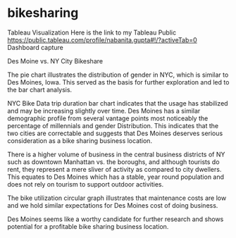 # bikesharing
Tableau Visualization
Here is the link to my Tableau Public
https://public.tableau.com/profile/nabanita.gupta#!/?activeTab=0
Dashboard capture

Des Moine vs. NY City Bikeshare

The pie chart illustrates the distribution of gender in NYC, which is similar to Des Moines, Iowa. This served as the basis for 
further exploration and led to the bar chart analysis.

NYC Bike Data trip duration bar chart indicates that the usage has stabilized and may be increasing slightly over time. 
Des Moines has a similar demographic profile from several vantage points most noticeably the percentage of millennials and gender 
Distribution. This indicates that the two cities are correctable and suggests that Des Moines deserves serious consideration
as a bike sharing business location.

There is a higher volume of business in the central business districts of NY such as downtown Manhattan vs. the boroughs, and although
tourists do rent, they represent a mere sliver of activity as compared to city dwellers. This equates to Des Moines which has a stable, year round population and does not rely on tourism to support outdoor activities.

The bike utilization circular graph illustrates that maintenance
costs are low and we hold similar expectations for Des Moines cost of doing business.

Des Moines seems like a worthy candidate for further research and shows potential for a profitable bike sharing business location.
